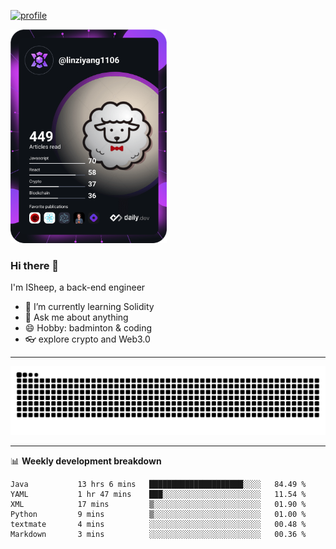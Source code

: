 [![profile](https://user-images.githubusercontent.com/54968314/208005045-e4b42f3b-833d-4242-bfcc-e764865553a2.svg)](https://www.calligrapher.ai/)

<a href="https://app.daily.dev/linziyang1106"><img src="/devcard.png" width="250" alt="ISheep's Dev Card"/></a>

### Hi there 🐏

I'm ISheep, a back-end engineer

- 🔭 I’m currently learning Solidity
- 💬 Ask me about anything
- 😄 Hobby: badminton & coding
- 👓 explore crypto and Web3.0

-------

![](https://raw.githubusercontent.com/ISheepp/ISheepp/output/github-contribution-grid-snake.svg)

-------

📊 **Weekly development breakdown**
<!--START_SECTION:waka-->

```text
Java           13 hrs 6 mins   █████████████████████░░░░   84.49 %
YAML           1 hr 47 mins    ███░░░░░░░░░░░░░░░░░░░░░░   11.54 %
XML            17 mins         ▒░░░░░░░░░░░░░░░░░░░░░░░░   01.90 %
Python         9 mins          ▒░░░░░░░░░░░░░░░░░░░░░░░░   01.00 %
textmate       4 mins          ░░░░░░░░░░░░░░░░░░░░░░░░░   00.48 %
Markdown       3 mins          ░░░░░░░░░░░░░░░░░░░░░░░░░   00.36 %
```

<!--END_SECTION:waka-->
